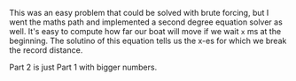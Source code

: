 This was an easy problem that could be solved with brute forcing, but I went the 
maths path and implemented a second degree equation solver as well. It's easy to 
compute how far our boat will move if we wait `x` ms at the beginning. The solutino
of this equation tells us the x-es for which we break the record distance.

Part 2 is just Part 1 with bigger numbers.